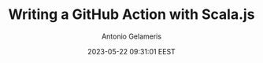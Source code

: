 ---
link: "https://toniogela.dev/gh-action-in-scala/"
title: "Writing a GitHub Action with Scala.js"
author: "Antonio Gelameris"
# author_link: 
date: 2023-05-22 09:31:01 EEST
tags:
    - Programming
    - Scala
    - Typelevel
---